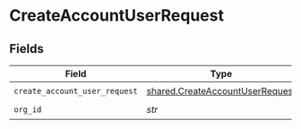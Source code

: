 # CreateAccountUserRequest


## Fields

| Field                                                                              | Type                                                                               | Required                                                                           | Description                                                                        | Example                                                                            |
| ---------------------------------------------------------------------------------- | ---------------------------------------------------------------------------------- | ---------------------------------------------------------------------------------- | ---------------------------------------------------------------------------------- | ---------------------------------------------------------------------------------- |
| `create_account_user_request`                                                      | [shared.CreateAccountUserRequest](../../models/shared/createaccountuserrequest.md) | :heavy_check_mark:                                                                 | N/A                                                                                |                                                                                    |
| `org_id`                                                                           | *str*                                                                              | :heavy_check_mark:                                                                 | N/A                                                                                | org-123                                                                            |